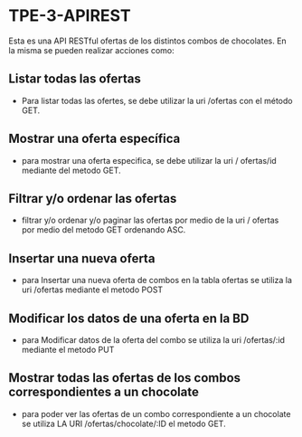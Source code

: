 # TPE-3-APIREST
Esta es una API RESTful  ofertas de los distintos combos de chocolates.
En la misma se pueden realizar acciones como:

## Listar todas las ofertas
* Para listar todas las ofertes, se debe utilizar la uri /ofertas con el método GET.

## Mostrar una oferta específica
* para mostrar una oferta especifica, se debe utilizar la uri / ofertas/id  mediante del metodo GET.

## Filtrar y/o ordenar las ofertas
* filtrar y/o ordenar y/o paginar las ofertas por medio de la uri / ofertas por medio del metodo GET ordenando ASC.

## Insertar una nueva oferta
* para Insertar una nueva oferta de combos en la tabla ofertas se utiliza la uri /ofertas mediante el metodo POST

## Modificar los datos de una oferta en la BD
*  para Modificar datos de la oferta del combo se utiliza la uri /ofertas/:id mediante el metodo PUT
  
## Mostrar todas las ofertas de los combos correspondientes a un chocolate
* para poder ver las ofertas de un combo correspondiente a un chocolate se utiliza LA URI /ofertas/chocolate/:ID el metodo GET.


